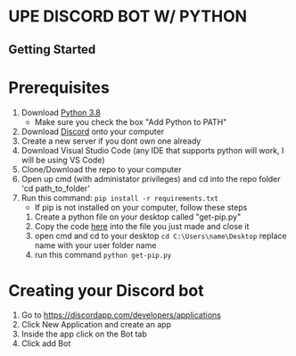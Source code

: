# UPE DISCORD BOT W/ PYTHON

## Getting Started

# Prerequisites 

1. Download [Python 3.8](https://www.python.org/)
    - Make sure you check the box "Add Python to PATH"
2. Download [Discord](discordapp.com) onto your computer
3. Create a new server if you dont own one already
4. Download Visual Studio Code (any IDE that supports python will work, I will be using VS Code)
5. Clone/Download the repo to your computer
6. Open up cmd (with administator privileges) and cd into the repo folder 'cd path_to_folder'
7. Run this command: `pip install -r requirements.txt`
    - If pip is not installed on your computer, follow these steps
    1. Create a python file on your desktop called "get-pip.py"
    2. Copy the code [here](https://bootstrap.pypa.io/get-pip.py) into the file you just made and close it
    3. open cmd and cd to your desktop `cd C:\Users\name\Desktop` replace name with your user folder name
    4. run this command `python get-pip.py`

# Creating your Discord bot

1. Go to https://discordapp.com/developers/applications
2. Click New Application and create an app
3. Inside the app click on the Bot tab
4. Click add Bot



